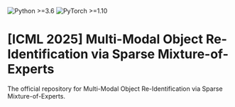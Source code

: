 ![Python >=3.6](https://img.shields.io/badge/Python->=3.6-yellow.svg)
![PyTorch >=1.10](https://img.shields.io/badge/PyTorch->=1.10-blue.svg)

# [ICML 2025] Multi-Modal Object Re-Identification via Sparse Mixture-of-Experts
The official repository for Multi-Modal Object Re-Identification via Sparse Mixture-of-Experts.
